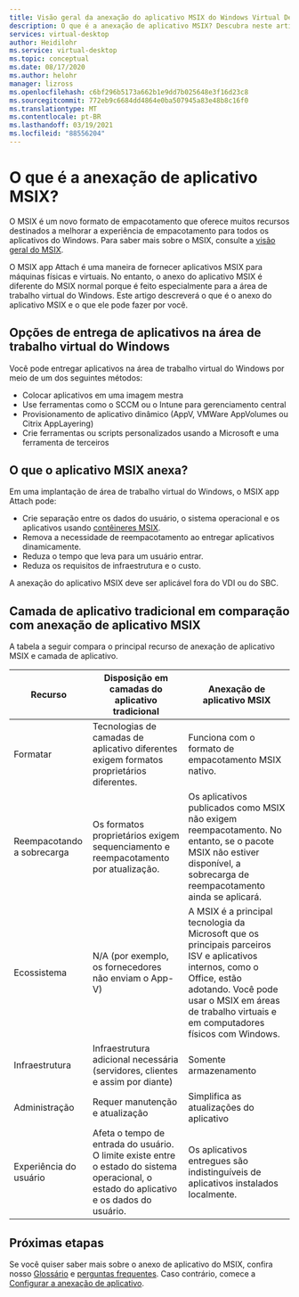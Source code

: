 ```yaml
---
title: Visão geral da anexação do aplicativo MSIX do Windows Virtual Desktop – Azure
description: O que é a anexação de aplicativo MSIX? Descubra neste artigo.
services: virtual-desktop
author: Heidilohr
ms.service: virtual-desktop
ms.topic: conceptual
ms.date: 08/17/2020
ms.author: helohr
manager: lizross
ms.openlocfilehash: c6bf296b5173a662b1e9dd7b025648e3f16d23c8
ms.sourcegitcommit: 772eb9c6684dd4864e0ba507945a83e48b8c16f0
ms.translationtype: MT
ms.contentlocale: pt-BR
ms.lasthandoff: 03/19/2021
ms.locfileid: "88556204"
---
```

# <a name="what-is-msix-app-attach"></a>O que é a anexação de aplicativo MSIX?

O MSIX é um novo formato de empacotamento que oferece muitos recursos destinados a melhorar a experiência de empacotamento para todos os aplicativos do Windows. Para saber mais sobre o MSIX, consulte a [visão geral do MSIX](/windows/msix/overview).

O MSIX app Attach é uma maneira de fornecer aplicativos MSIX para máquinas físicas e virtuais. No entanto, o anexo do aplicativo MSIX é diferente do MSIX normal porque é feito especialmente para a área de trabalho virtual do Windows. Este artigo descreverá o que é o anexo do aplicativo MSIX e o que ele pode fazer por você.

## <a name="application-delivery-options-in-windows-virtual-desktop"></a>Opções de entrega de aplicativos na área de trabalho virtual do Windows

Você pode entregar aplicativos na área de trabalho virtual do Windows por meio de um dos seguintes métodos:

- Colocar aplicativos em uma imagem mestra
- Use ferramentas como o SCCM ou o Intune para gerenciamento central
- Provisionamento de aplicativo dinâmico (AppV, VMWare AppVolumes ou Citrix AppLayering)
- Crie ferramentas ou scripts personalizados usando a Microsoft e uma ferramenta de terceiros

## <a name="what-does-msix-app-attach-do"></a>O que o aplicativo MSIX anexa?

Em uma implantação de área de trabalho virtual do Windows, o MSIX app Attach pode:

- Crie separação entre os dados do usuário, o sistema operacional e os aplicativos usando [contêineres MSIX](/windows/msix/msix-container).
- Remova a necessidade de reempacotamento ao entregar aplicativos dinamicamente.
- Reduza o tempo que leva para um usuário entrar.
- Reduza os requisitos de infraestrutura e o custo.

A anexação do aplicativo MSIX deve ser aplicável fora do VDI ou do SBC.

## <a name="traditional-app-layering-compared-to-msix-app-attach"></a>Camada de aplicativo tradicional em comparação com anexação de aplicativo MSIX

A tabela a seguir compara o principal recurso de anexação de aplicativo MSIX e camada de aplicativo.

| Recurso | Disposição em camadas do aplicativo tradicional  | Anexação de aplicativo MSIX  |
|-----|-----------------------------|--------------------|
| Formatar               | Tecnologias de camadas de aplicativo diferentes exigem formatos proprietários diferentes. | Funciona com o formato de empacotamento MSIX nativo.        |
| Reempacotando a sobrecarga | Os formatos proprietários exigem sequenciamento e reempacotamento por atualização.         | Os aplicativos publicados como MSIX não exigem reempacotamento. No entanto, se o pacote MSIX não estiver disponível, a sobrecarga de reempacotamento ainda se aplicará. |
| Ecossistema            | N/A (por exemplo, os fornecedores não enviam o App-V)  | A MSIX é a principal tecnologia da Microsoft que os principais parceiros ISV e aplicativos internos, como o Office, estão adotando. Você pode usar o MSIX em áreas de trabalho virtuais e em computadores físicos com Windows. |
| Infraestrutura       | Infraestrutura adicional necessária (servidores, clientes e assim por diante) | Somente armazenamento   |
| Administração       | Requer manutenção e atualização   | Simplifica as atualizações do aplicativo |
| Experiência do usuário      | Afeta o tempo de entrada do usuário. O limite existe entre o estado do sistema operacional, o estado do aplicativo e os dados do usuário.  | Os aplicativos entregues são indistinguíveis de aplicativos instalados localmente. |

## <a name="next-steps"></a>Próximas etapas

Se você quiser saber mais sobre o anexo de aplicativo do MSIX, confira nosso [Glossário](app-attach-glossary.md) e [perguntas frequentes](app-attach-faq.md). Caso contrário, comece a [Configurar a anexação de aplicativo](app-attach.md).
